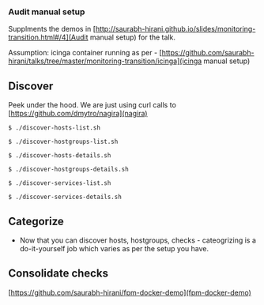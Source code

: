 ### Audit manual setup

Supplments the demos in [http://saurabh-hirani.github.io/slides/monitoring-transition.html#/4](Audit manual setup) for the talk.

Assumption: icinga container running as per - [https://github.com/saurabh-hirani/talks/tree/master/monitoring-transition/icinga](icinga manual setup)

## Discover

Peek under the hood. We are just using curl calls to [https://github.com/dmytro/nagira](nagira)

```
$ ./discover-hosts-list.sh
```

```
$ ./discover-hostgroups-list.sh
```

```
$ ./discover-hosts-details.sh
```

```
$ ./discover-hostgroups-details.sh
```

```
$ ./discover-services-list.sh
```

```
$ ./discover-services-details.sh
```

## Categorize

- Now that you can discover hosts, hostgroups, checks - cateogrizing is a do-it-yourself job which varies as per the setup you have.

## Consolidate checks

[https://github.com/saurabh-hirani/fpm-docker-demo](fpm-docker-demo)
